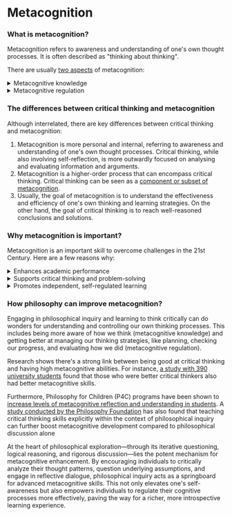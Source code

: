 # Metacognition

### What is metacognition?

Metacognition refers to awareness and understanding of one's own thought processes. It is often described as "thinking about thinking".

There are usually [two aspects](https://tll.mit.edu/teaching-resources/how-people-learn/metacognition/) of metacognition:

<details>

<summary>Metacognitive knowledge</summary>

This includes self-awareness about one's learning processes, the task of learning and how information is processed, and strategies for learning. It encompasses knowledge of oneself as a learner (strengths, weaknesses, preferences) and how the brain encodes, organises and retrieves information.

</details>

<details>

<summary>Metacognitive regulation</summary>

This is the ability to control one's thinking and learning through strategies like planning, monitoring progress, and evaluating outcomes. It involves skills to deliberately monitor and direct one's own learning processes

</details>

### The differences between critical thinking and metacognition

Although interrelated, there are key differences between critical thinking and metacognition:

1. Metacognition is more personal and internal, referring to awareness and understanding of one's own thought processes. Critical thinking, while also involving self-reflection, is more outwardly focused on analysing and evaluating information and arguments.
2. Metacognition is a higher-order process that can encompass critical thinking. Critical thinking can be seen as a [component or subset of metacognition](https://typeset.io/questions/is-critical-thinking-a-component-of-metacognition-2ba1qp5lsw).
3. Usually, the goal of metacognition is to understand the effectiveness and efficiency of one's own thinking and learning strategies. On the other hand, the goal of critical thinking is to reach well-reasoned conclusions and solutions.

### Why metacognition is important?

Metacognition is an important skill to overcome challenges in the 21st Century. Here are a few reasons why:

<details>

<summary>Enhances academic performance</summary>

Metacognition is considered critical for successful learning. In education, students with stronger metacognitive skills tend to [learn better and have higher achievement levels](https://www.ncbi.nlm.nih.gov/pmc/articles/PMC8734377/). A [meta-analytic study](https://link.springer.com/article/10.1007/s11409-018-9183-8) has shown that metacognition is one of the most significant predictors of academic performance.&#x20;

It is also a teachable skill that instructors can help students develop. Studies have shown that the average impact from explicitly teaching metacognition and self-regulation strategies is an [additional seven months’ progress over the course of a year](https://educationendowmentfoundation.org.uk/education-evidence/teaching-learning-toolkit/metacognition-and-self-regulation).

</details>

<details>

<summary>Supports critical thinking and problem-solving</summary>

Metacognition often involves higher-order thinking skills like analysis, evaluation, and self-reflection needed for complex problem-solving. These skills enable transferring knowledge and strategies across different contexts.

</details>

<details>

<summary>Promotes independent, self-regulated learning</summary>

Metacognitive skills enable students to take control of their own learning process by planning, monitoring, and evaluating their approach. In this sense, metacognition develops learners' ability to recognise their strengths, weaknesses, and effective strategies that work in their respective context and situation.&#x20;

</details>

### How philosophy can improve metacognition?

Engaging in philosophical inquiry and learning to think critically can do wonders for understanding and controlling our own thinking processes. This includes being more aware of how we think (metacognitive knowledge) and getting better at managing our thinking strategies, like planning, checking our progress, and evaluating how we did (metacognitive regulation).

Research shows there's a strong link between being good at critical thinking and having high metacognitive abilities. For instance, [a study with 390 university students](https://files.eric.ed.gov/fulltext/EJ1085910.pdf) found that those who were better critical thinkers also had better metacognitive skills.

Furthermore, Philosophy for Children (P4C) programs have been shown to [increase levels of metacognitive reflection and understanding in students](https://www.sapere.org.uk/why-sapere-p4c/research-evidence/). A [study conducted by the Philosophy Foundation](https://philarchive.org/archive/WORTCT) has also found that teaching critical thinking skills explicitly within the context of philosophical inquiry can further boost metacognitive development compared to philosophical discussion alone

At the heart of philosophical exploration—through its iterative questioning, logical reasoning, and rigorous discussion—lies the potent mechanism for metacognitive enhancement. By encouraging individuals to critically analyze their thought patterns, question underlying assumptions, and engage in reflective dialogue, philosophical inquiry acts as a springboard for advanced metacognitive skills. This not only elevates one's self-awareness but also empowers individuals to regulate their cognitive processes more effectively, paving the way for a richer, more introspective learning experience.

